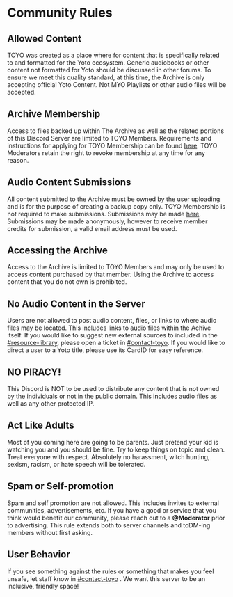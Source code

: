 # Community Rules

## Allowed Content

TOYO was created as a place where for content that is specifically related to and formatted for the Yoto ecosystem. Generic audiobooks or other content not formatted for Yoto should be discussed in other forums. To ensure we meet this quality standard, at this time, the Archive is only accepting official Yoto Content. Not MYO Playlists or other audio files will be accepted.

## Archive Membership

Access to files backed up within The Archive as well as the related portions of this Discord Server are limited to TOYO Members. Requirements and instructions for applying for TOYO Membership can be found [here](/the_archive/guides/applying_to_the_archive.md). TOYO Moderators retain the right to revoke membership at any time for any reason.

## Audio Content Submissions

All content submitted to the Archive must be owned by the user uploading and is for the purpose of creating a backup copy only. TOYO Membership is not required to make submissions. Submissions may be made [here](https://docs.google.com/forms/d/e/1FAIpQLSfN5bodij-TqQ5cK8EtAz-RqI2DTVnjB3OOc8LpcJ27gcvuZw/viewform). Submissions may be made anonymously, however to receive member credits for submission, a valid email address must be used. 

## Accessing the Archive

Access to the Archive is limited to TOYO Members and may only be used to access content purchased by that member. Using the Archive to access content that you do not own is prohibited.

## No Audio Content in the Server

Users are not allowed to post audio content, files, or links to where audio files may be located. This includes links to audio files within the Achive itself. If you would like to suggest new external sources to included in the [#resource-library](https://discordapp.com/channels/1295352148846055444/1300664234664923179), please open a ticket in [#contact-toyo](https://discordapp.com/channels/1295352148846055444/1297387976266874991). If you would like to direct a user to a Yoto title, please use its CardID for easy reference.

## NO PIRACY!

This Discord is NOT to be used to distribute any content that is not owned by the individuals or not in the public domain. This includes audio files as well as any other protected IP.

## Act Like Adults

Most of you coming here are going to be parents. Just pretend your kid is watching you and you should be fine. Try to keep things on topic and clean. Treat everyone with respect. Absolutely no harassment, witch hunting, sexism, racism, or hate speech will be tolerated.

## Spam or Self-promotion

Spam and self promotion are not allowed. This includes invites to external communities, advertisements, etc. If you have a good or service that you think would benefit our community, please reach out to a **@Moderator** prior to advertising. This rule extends both to server channels and toDM-ing members without first asking.

## User Behavior

If you see something against the rules or something that makes you feel unsafe, let staff know in [#contact-toyo](https://discordapp.com/channels/1295352148846055444/1297387976266874991) . We want this server to be an inclusive, friendly space!